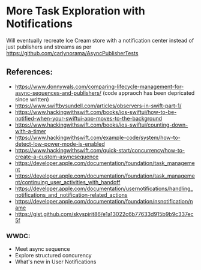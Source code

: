 #  More Task Exploration with Notifications

Will eventually recreate Ice Cream store with a notification center instead of just publishers and streams as per https://github.com/carlynorama/AsyncPublisherTests

## References:

- https://www.donnywals.com/comparing-lifecycle-management-for-async-sequences-and-publishers/ (code appraoch has been depricated since written)
- https://www.swiftbysundell.com/articles/observers-in-swift-part-1/
- https://www.hackingwithswift.com/books/ios-swiftui/how-to-be-notified-when-your-swiftui-app-moves-to-the-background
- https://www.hackingwithswift.com/books/ios-swiftui/counting-down-with-a-timer
- https://www.hackingwithswift.com/example-code/system/how-to-detect-low-power-mode-is-enabled
- https://www.hackingwithswift.com/quick-start/concurrency/how-to-create-a-custom-asyncsequence
- https://developer.apple.com/documentation/foundation/task_management
- https://developer.apple.com/documentation/foundation/task_management/continuing_user_activities_with_handoff
- https://developer.apple.com/documentation/usernotifications/handling_notifications_and_notification-related_actions
- https://developer.apple.com/documentation/foundation/nsnotification/name
- https://gist.github.com/skyspirit86/e1a13022c6b77633d915b9b9c337ec5f

### WWDC: 
- Meet async sequence 
- Explore structured concurency
- What's new in User Notifications


